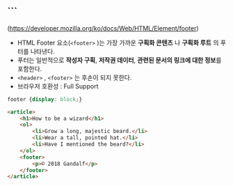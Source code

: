 ## ```<footer>
(https://developer.mozilla.org/ko/docs/Web/HTML/Element/footer)

- HTML Footer 요소(```<footer>``` )는 가장 가까운 **구획화 콘텐츠** 나 **구획화 루트** 의 푸터를 나타낸다.
- 푸터는 일반적으로 **작성자 구획**, **저작권 데이터**, **관련된 문서의 링크에 대한 정보**를 포함한다.
- ```<header>``` , ```<footer>``` 는 후손이 되지 못한다.
- 브라우저 호환성 : Full Support

```css
footer {display: block;}
```



```html
<article>
    <h1>How to be a wizard</h1>
    <ol>
        <li>Grow a long, majestic beard.</li>
        <li>Wear a tall, pointed hat.</li>
        <li>Have I mentioned the beard?</li>
    </ol>
    <footer>
        <p>© 2018 Gandalf</p>
    </footer>
</article>
```